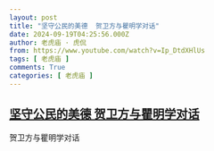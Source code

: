 ```yaml
---
layout: post
title: "坚守公民的美德  贺卫方与瞿明学对话"
date: 2024-09-19T04:25:56.000Z
author: 老虎庙 · 虎侃
from: https://www.youtube.com/watch?v=Ip_DtdXHlUs
tags: [ 老虎庙 ]
comments: True
categories: [ 老虎庙 ]
---
```

<!--1726719956000-->
[坚守公民的美德  贺卫方与瞿明学对话](https://www.youtube.com/watch?v=Ip_DtdXHlUs)
------

<div>
贺卫方与瞿明学对话
</div>

